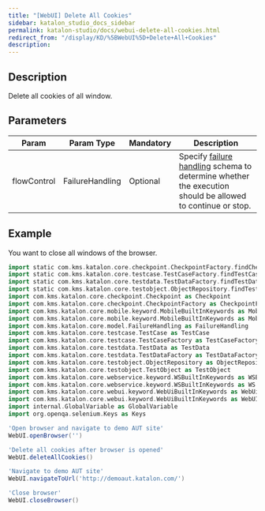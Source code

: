 ```yaml
---
title: "[WebUI] Delete All Cookies" 
sidebar: katalon_studio_docs_sidebar
permalink: katalon-studio/docs/webui-delete-all-cookies.html 
redirect_from: "/display/KD/%5BWebUI%5D+Delete+All+Cookies" 
description: 
---
```

Description
-----------

Delete all cookies of all window.

Parameters
----------

<table><thead><tr><th>Param</th><th>Param Type</th><th>Mandatory</th><th>Description</th></tr></thead><tbody><tr><td><span>flowControl</span></td><td><span>FailureHandling</span></td><td>Optional</td><td><span>Spec</span>ify <a href="https://docs.katalon.com/x/qAAM" rel="nofollow">failure handling</a> schema to determine whether the execution should be allowed to continue or stop.</td></tr></tbody></table>

Example
-------

You want to close all windows of the browser.

```groovy
import static com.kms.katalon.core.checkpoint.CheckpointFactory.findCheckpoint
import static com.kms.katalon.core.testcase.TestCaseFactory.findTestCase
import static com.kms.katalon.core.testdata.TestDataFactory.findTestData
import static com.kms.katalon.core.testobject.ObjectRepository.findTestObject
import com.kms.katalon.core.checkpoint.Checkpoint as Checkpoint
import com.kms.katalon.core.checkpoint.CheckpointFactory as CheckpointFactory
import com.kms.katalon.core.mobile.keyword.MobileBuiltInKeywords as MobileBuiltInKeywords
import com.kms.katalon.core.mobile.keyword.MobileBuiltInKeywords as Mobile
import com.kms.katalon.core.model.FailureHandling as FailureHandling
import com.kms.katalon.core.testcase.TestCase as TestCase
import com.kms.katalon.core.testcase.TestCaseFactory as TestCaseFactory
import com.kms.katalon.core.testdata.TestData as TestData
import com.kms.katalon.core.testdata.TestDataFactory as TestDataFactory
import com.kms.katalon.core.testobject.ObjectRepository as ObjectRepository
import com.kms.katalon.core.testobject.TestObject as TestObject
import com.kms.katalon.core.webservice.keyword.WSBuiltInKeywords as WSBuiltInKeywords
import com.kms.katalon.core.webservice.keyword.WSBuiltInKeywords as WS
import com.kms.katalon.core.webui.keyword.WebUiBuiltInKeywords as WebUiBuiltInKeywords
import com.kms.katalon.core.webui.keyword.WebUiBuiltInKeywords as WebUI
import internal.GlobalVariable as GlobalVariable
import org.openqa.selenium.Keys as Keys

'Open browser and navigate to demo AUT site'
WebUI.openBrowser('')

'Delete all cookies after browser is opened'
WebUI.deleteAllCookies()

'Navigate to demo AUT site'
WebUI.navigateToUrl('http://demoaut.katalon.com/')

'Close browser'
WebUI.closeBrowser()
```